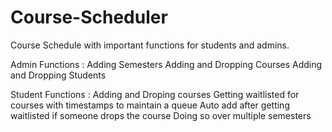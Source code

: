 # Course-Scheduler
Course Schedule with important functions for students and admins.

Admin Functions   : Adding Semesters
                    Adding and Dropping Courses
                    Adding and Dropping Students

Student Functions : Adding and Droping courses
                    Getting waitlisted for courses with timestamps to maintain a queue
                    Auto add after getting waitlisted if someone drops the course
                    Doing so over multiple semesters
